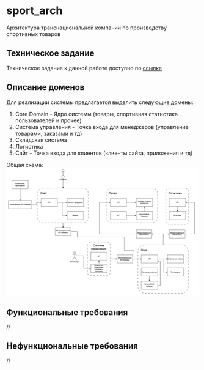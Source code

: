 # sport_arch
Архитектура транснациональной компании по производству спортивных товаров

## Техническое задание
Техническое задание к данной работе доступно по [ссылке](/TechnicalTask/TechTask.md)

## Описание доменов
Для реализации системы предлагается выделить следующие домены:
1. Core Domain - Ядро системы (товары, спортивная статистика пользователей и прочее)
2. Система управления - Точка входа для менеджеров (управление товарами, заказами и тд)
3. Складская система
4. Логистика
5. Сайт - Точка входа для клиентов (клиенты сайта, приложения и тд)

Общая схема:
![Общая схема доменов](/Img/scheme.jpg)

## Функциональные требования
//

## Нефункциональные требования
//